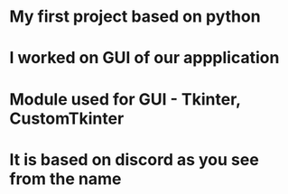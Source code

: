 # My first project based on python 
# I worked on GUI of our appplication
# Module used for GUI - Tkinter, CustomTkinter
# It is based on discord as you see from the name
